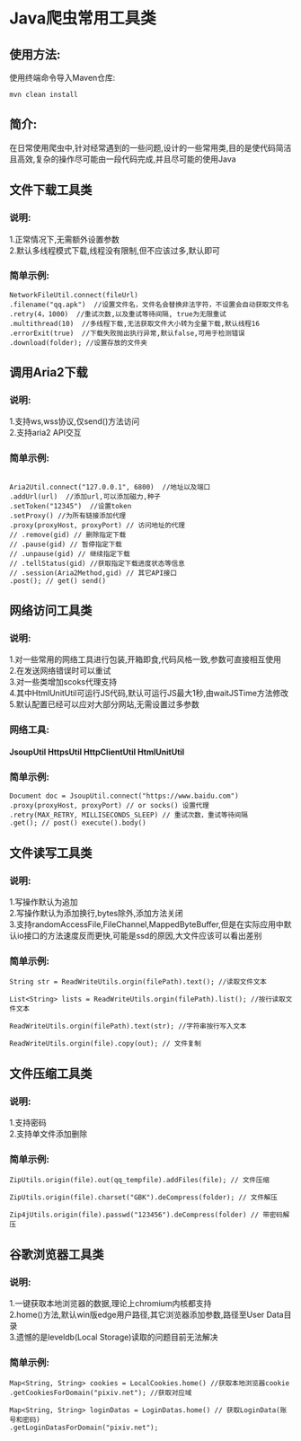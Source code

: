 Java爬虫常用工具类
===============

使用方法:
-------

使用终端命令导入Maven仓库:

```
mvn clean install
```

简介:
----

在日常使用爬虫中,针对经常遇到的一些问题,设计的一些常用类,目的是使代码简洁且高效,复杂的操作尽可能由一段代码完成,并且尽可能的使用Java

文件下载工具类
------------

### 说明:

1.正常情况下,无需额外设置参数  
2.默认多线程模式下载,线程没有限制,但不应该过多,默认即可

### 简单示例:

```
NetworkFileUtil.connect(fileUrl)  
.filename("qq.apk")  //设置文件名，文件名会替换非法字符，不设置会自动获取文件名   
.retry(4，1000)  //重试次数,以及重试等待间隔, true为无限重试
.multithread(10)  //多线程下载,无法获取文件大小转为全量下载,默认线程16  
.errorExit(true)  //下载失败抛出执行异常,默认false,可用于检测错误  
.download(folder); //设置存放的文件夹
```

## 调用Aria2下载

### 说明:

1.支持ws,wss协议,仅send()方法访问  
2.支持aria2 API交互

### 简单示例:

```

Aria2Util.connect("127.0.0.1", 6800)  //地址以及端口  
.addUrl(url)  //添加url,可以添加磁力,种子  
.setToken("12345")  //设置token  
.setProxy() //为所有链接添加代理
.proxy(proxyHost, proxyPort) // 访问地址的代理
// .remove(gid) // 删除指定下载
// .pause(gid) // 暂停指定下载
// .unpause(gid) // 继续指定下载
// .tellStatus(gid) //获取指定下载进度状态等信息
// .session(Aria2Method,gid) // 其它API接口
.post(); // get() send()
```

网络访问工具类
------------

### 说明:

1.对一些常用的网络工具进行包装,开箱即食,代码风格一致,参数可直接相互使用  
2.在发送网络错误时可以重试  
3.对一些类增加scoks代理支持  
4.其中HtmlUnitUtil可运行JS代码,默认可运行JS最大1秒,由waitJSTime方法修改  
5.默认配置已经可以应对大部分网站,无需设置过多参数

### 网络工具:

#### JsoupUtil HttpsUtil HttpClientUtil HtmlUnitUtil

### 简单示例:

```
Document doc = JsoupUtil.connect("https://www.baidu.com")
.proxy(proxyHost, proxyPort) // or socks() 设置代理  
.retry(MAX_RETRY, MILLISECONDS_SLEEP) // 重试次数，重试等待间隔   
.get(); // post() execute().body()  
```

文件读写工具类
-----------

### 说明:

1.写操作默认为追加  
2.写操作默认为添加换行,bytes除外,添加方法关闭  
3.支持randomAccessFile,FileChannel,MappedByteBuffer,但是在实际应用中默认io接口的方法速度反而更快,可能是ssd的原因,大文件应该可以看出差别

### 简单示例:

```
String str = ReadWriteUtils.orgin(filePath).text(); //读取文件文本  

List<String> lists = ReadWriteUtils.orgin(filePath).list(); //按行读取文件文本  

ReadWriteUtils.orgin(filePath).text(str); //字符串按行写入文本  

ReadWriteUtils.orgin(file).copy(out); // 文件复制
```

文件压缩工具类
-----------

### 说明:

1.支持密码  
2.支持单文件添加删除

### 简单示例:

```
ZipUtils.origin(file).out(qq_tempfile).addFiles(file); // 文件压缩  

ZipUtils.origin(file).charset("GBK").deCompress(folder); // 文件解压

Zip4jUtils.origin(file).passwd("123456").deCompress(folder) // 带密码解压
```

谷歌浏览器工具类
-------------

### 说明:

1.一键获取本地浏览器的数据,理论上chromium内核都支持  
2.home()方法,默认win版edge用户路径,其它浏览器添加参数,路径至User Data目录  
3.遗憾的是leveldb(Local Storage)读取的问题目前无法解决

### 简单示例:

```
Map<String, String> cookies = LocalCookies.home() //获取本地浏览器cookie  
.getCookiesForDomain("pixiv.net"); //获取对应域  

Map<String, String> loginDatas = LoginDatas.home() // 获取LoginData(账号和密码)  
.getLoginDatasForDomain("pixiv.net");
```